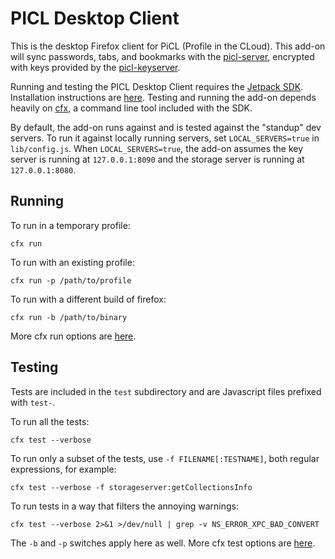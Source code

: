 PICL Desktop Client
===================

This is the desktop Firefox client for PiCL (Profile in the CLoud). This add-on will sync passwords, tabs, and bookmarks with the [picl-server](https://github.com/mozilla/picl-server), encrypted with keys provided by the [picl-keyserver](https://github.com/mozilla/picl-keyserver).

Running and testing the PICL Desktop Client requires the [Jetpack SDK](https://addons.mozilla.org/en-US/developers/docs/sdk/latest/). Installation instructions are [here](https://addons.mozilla.org/en-US/developers/docs/sdk/latest/dev-guide/tutorials/installation.html). Testing and running the add-on depends heavily on [cfx](https://addons.mozilla.org/en-US/developers/docs/sdk/latest/dev-guide/cfx-tool.html), a command line tool included with the SDK.

By default, the add-on runs against and is tested against the "standup" dev servers. To run it against locally running servers, set `LOCAL_SERVERS=true` in `lib/config.js`. When `LOCAL_SERVERS=true`, the add-on assumes the key server is running at `127.0.0.1:8090` and the storage server is running at `127.0.0.1:8080`.

Running
-------

To run in a temporary profile:

    cfx run

To run with an existing profile: 

    cfx run -p /path/to/profile

To run with a different build of firefox:

    cfx run -b /path/to/binary

More cfx run options are [here](https://addons.mozilla.org/en-US/developers/docs/sdk/latest/dev-guide/cfx-tool.html).

Testing
-------

Tests are included in the `test` subdirectory and are Javascript files prefixed with `test-`. 

To run all the tests:

    cfx test --verbose

To run only a subset of the tests, use `-f FILENAME[:TESTNAME]`, both regular expressions, for example:

    cfx test --verbose -f storageserver:getCollectionsInfo

To run tests in a way that filters the annoying warnings:

    cfx test --verbose 2>&1 >/dev/null | grep -v NS_ERROR_XPC_BAD_CONVERT

The `-b` and `-p` switches apply here as well. More cfx test options are [here](https://addons.mozilla.org/en-US/developers/docs/sdk/latest/dev-guide/cfx-tool.html).

